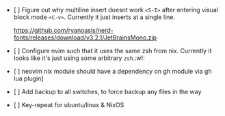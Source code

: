 - \[ \] Figure out why multiline insert doesnt work `<S-I>` after entering
  visual block mode `<C-v>`. Currently it just inserts at a single line.

  https://github.com/ryanoasis/nerd-fonts/releases/download/v3.2.1/JetBrainsMono.zip

- \[ \] Configure nvim such that it uses the same zsh from nix. Currently it
  looks like it's just using some arbitrary `zsh`.:w!:

- \[ \] neovim nix module should have a dependency on gh module via gh lua
  plugin\]

- \[ \] Add backup to all switches, to force backup any files in the way

- \[ \] Key-repeat for ubuntu/linux & NixOS
